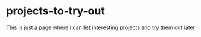 # projects-to-try-out
This is just a page where I can list interesting projects and try them out later

